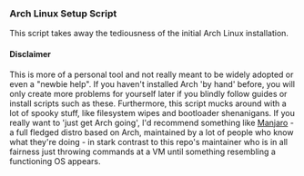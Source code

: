 ### Arch Linux Setup Script

This script takes away the tediousness of the initial Arch Linux installation.

#### Disclaimer

This is more of a personal tool and not really meant to be widely adopted or even a "newbie help". If you haven't installed Arch 'by hand' before, 
you will only create more problems for yourself later if you blindly follow guides or install scripts such as these. Furthermore,
this script mucks around with a lot of spooky stuff, like filesystem wipes and bootloader shenanigans. If you really want to 'just get Arch going', I'd recommend something like [Manjaro](https://manjaro.org) - a full fledged distro based on Arch, maintained by a lot of people who know what they're doing - in stark contrast to this repo's maintainer who is in all fairness just throwing commands at a VM until something resembling a functioning OS appears.
